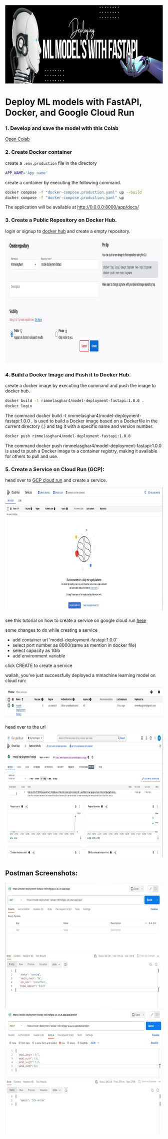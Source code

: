<img src="https://github.com/rimmelasghar/Deploy-ML-FastAPI/blob/main/img/ML.jpg" alt="Girl in a jacket" width="1000" height="250">

# Deploy ML models with FastAPI, Docker, and Google Cloud Run


### 1. Develop and save the model with this Colab

[Open Colab](https://colab.research.google.com/drive/1uaALcaatvxOu42IhQA4r0bahfdpw-Z7v?usp=sharing)

### 2. Create Docker container
create a ```.env.production``` file in the directory
```bash
APP_NAME='App name'
```
create a container by executing the following command.
```bash
docker compose -f "docker-compose.production.yaml" up --build
docker compose -f "docker-compose.production.yaml" up
```

The application will be available at http://0.0.0.0:8000/app/docs/

### 3. Create a Public Repository on Docker Hub.

login or signup to [docker hub](https://hub.docker.com/) and create a empty repository.

<img src="https://github.com/rimmelasghar/Deploy-ML-FastAPI/blob/main/img/dockerhub-repository.jpg" alt="creating a repository on docker hub" width="1000" height="400">

### 4. Build a Docker Image and Push it to Docker Hub.

create a docker image by executing the command and push the image to docker hub.

```bash
docker build -t rimmelasghar4/model-deployment-fastapi:1.0.0 .
docker login

```
The command docker build -t rimmelasghar4/model-deployment-fastapi:1.0.0 . is used to build a Docker image based on a Dockerfile in the current directory (.) and tag it with a specific name and version number.

```bash
docker push rimmelasghar4/model-deployment-fastapi:1.0.0
```
The command docker push rimmelasghar4/model-deployment-fastapi:1.0.0 is used to push a Docker image to a container registry, making it available for others to pull and use. 

### 5. Create a Service on Cloud Run (GCP):
head over to [GCP cloud run](https://console.cloud.google.com/run) and create a service.

<img src="https://github.com/rimmelasghar/Deploy-ML-FastAPI/blob/main/img/cloud-run-interface.jpg" alt="creating a service on cloud run" width="1000" height="400">

see this tutorial on how to create a service on google cloud run 
[here](https://www.cyberithub.com/how-to-create-service-in-google-cloud-run-using-6-easy-steps/)

some changes to do while creating a service
 - add container url 'model-deployment-fastapi:1.0.0'
 - select port number as 8000(same as mention in docker file)
 - select capacity as 1Gib
 - add environment variable

 click CREATE to create a service

wallah, you've just successfully deployed a mmachine learning model on cloud run:

<img src="https://github.com/rimmelasghar/Deploy-ML-FastAPI/blob/main/img/cloud-run-created.jpg" alt="creating a service on cloud run" width="1000" height="100">

head over to the url

<img src="https://github.com/rimmelasghar/Deploy-ML-FastAPI/blob/main/img/cloud-run-deployed.jpg" alt="creating a service on cloud run" width="1000" height="400">

## Postman Screenshots:

<img src="https://github.com/rimmelasghar/Deploy-ML-FastAPI/blob/main/img/postman-ss/deployed-status.jpg" alt="creating a service on cloud run" width="1000" height="400">

<img src="https://github.com/rimmelasghar/Deploy-ML-FastAPI/blob/main/img/postman-ss/postman-prediction.jpg" alt="creating a service on cloud run" width="1000" height="400">
